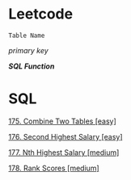 # Leetcode

`Table Name`

*primary key*

_**SQL Function**_

# SQL

[175. Combine Two Tables [easy]](https://github.com/AlexaWu/Leetcode/blob/main/SQL.md#175-combine-two-tables-easy)

[176. Second Highest Salary [easy]](https://github.com/AlexaWu/Leetcode/blob/main/SQL.md#176-second-highest-salary-easy)

[177. Nth Highest Salary [medium]](https://github.com/AlexaWu/Leetcode/blob/main/SQL.md#177-nth-highest-salary-medium)

[178. Rank Scores [medium]](https://github.com/AlexaWu/Leetcode/blob/main/SQL.md#178-rank-scores-medium)

